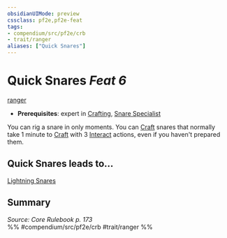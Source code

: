 ```yaml
---
obsidianUIMode: preview
cssclass: pf2e,pf2e-feat
tags:
- compendium/src/pf2e/crb
- trait/ranger
aliases: ["Quick Snares"]
---
```

# Quick Snares  *Feat 6*  
[ranger](../../Rules/traits/ranger.md)  

- **Prerequisites**: expert in [Crafting](../skills.md#Crafting), [Snare Specialist](snare-specialist.md)

You can rig a snare in only moments. You can [Craft](../../Rules/actions/craft.md) snares that normally take 1 minute to [Craft](../../Rules/actions/craft.md) with 3 [Interact](../../Rules/actions/interact.md) actions, even if you haven't prepared them.

## Quick Snares leads to...

[Lightning Snares](lightning-snares.md)

## Summary

*Source: Core Rulebook p. 173*  
%% #compendium/src/pf2e/crb #trait/ranger %%